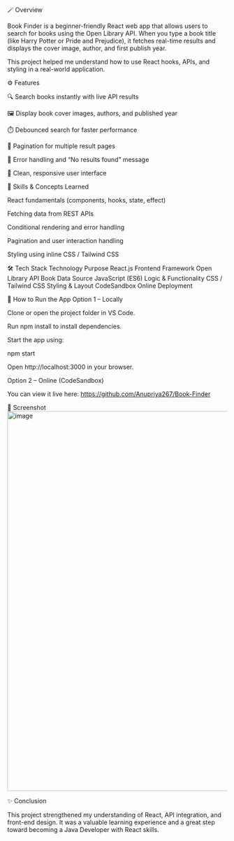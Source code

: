 🪄 Overview

Book Finder is a beginner-friendly React web app that allows users to search for books using the Open Library API.
When you type a book title (like Harry Potter or Pride and Prejudice), it fetches real-time results and displays the cover image, author, and first publish year.

This project helped me understand how to use React hooks, APIs, and styling in a real-world application.

⚙️ Features

🔍 Search books instantly with live API results

🖼️ Display book cover images, authors, and published year

⏱️ Debounced search for faster performance

📄 Pagination for multiple result pages

💬 Error handling and “No results found” message

💅 Clean, responsive user interface

🧠 Skills & Concepts Learned

React fundamentals (components, hooks, state, effect)

Fetching data from REST APIs

Conditional rendering and error handling

Pagination and user interaction handling

Styling using inline CSS / Tailwind CSS

🛠️ Tech Stack
Technology	Purpose
React.js	Frontend Framework
Open Library API	Book Data Source
JavaScript (ES6)	Logic & Functionality
CSS / Tailwind CSS	Styling & Layout
CodeSandbox	Online Deployment

🚀 How to Run the App
Option 1 – Locally

Clone or open the project folder in VS Code.

Run npm install to install dependencies.

Start the app using:

  npm start

  Open http://localhost:3000 in your browser.


Option 2 – Online (CodeSandbox)

You can view it live here:
https://github.com/Anupriya267/Book-Finder

📸 Screenshot
<img width="1368" height="870" alt="image" src="https://github.com/user-attachments/assets/e32d96ff-b2f6-4009-913a-28a4dfbc095f" />



✨ Conclusion

This project strengthened my understanding of React, API integration, and front-end design.
It was a valuable learning experience and a great step toward becoming a Java Developer with React skills.
